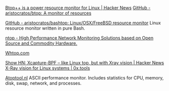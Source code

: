 
[Btop++ is a power resource monitor for Linux | Hacker News](https://news.ycombinator.com/item?id=28634898)
[GitHub - aristocratos/btop: A monitor of resources](https://github.com/aristocratos/btop)

[GitHub - aristocratos/bashtop: Linux/OSX/FreeBSD resource monitor](https://github.com/aristocratos/bashtop)
Linux resource monitor written in pure Bash.

[ntop - High Performance Network Monitoring Solutions based on Open Source and Commodity Hardware.](https://www.ntop.org)

[Whtop.com](https://www.whtop.com/)

[Show HN: Xcapture-BPF – like Linux top, but with Xray vision | Hacker News](https://news.ycombinator.com/item?id=40869877)
[X-Ray vision for Linux systems | 0x.tools](https://0x.tools/)

[Atoptool.nl](https://www.atoptool.nl/)
ASCII performance monitor. Includes statistics for CPU, memory, disk, swap, network, and processes.
